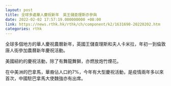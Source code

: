 ```yaml
---
layout: post
title: 全球多處華人慶祝新年　英王儲查理斯亦參與
date: 2022-02-02 17:57:19.000000000 +08:00
link: https://news.rthk.hk/rthk/ch/component/k2/1631690-20220202.htm
categories: rthk
---
```


全球多個地方的華人慶祝農曆新年，英國王儲查理斯和夫人卡米拉，年初一到倫敦唐人街參加農曆新年慶祝活動。

美國紐約的慶祝活動，除了有舞龍舞獅，亦燃放炮竹煙花。

在中美洲的巴拿馬，華裔佔人口約7%，今年有大型慶祝活動，是疫情兩年多以來首次，中國駐巴拿馬大使魏強亦有出席。
